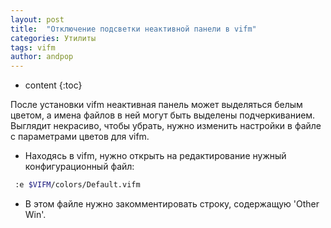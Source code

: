 ```yaml
---
layout: post
title:  "Отключение подсветки неактивной панели в vifm"
categories: Утилиты
tags: vifm
author: andpop
---
```


* content
{:toc}

После установки vifm неактивная панель может выделяться белым цветом, а имена файлов в ней могут быть выделены подчеркиванием.
Выглядит некрасиво, чтобы убрать, нужно изменить настройки в файле с параметрами цветов для vifm.
* Находясь в vifm, нужно открыть на редактирование нужный конфигурационный файл:
``` bash
 :e $VIFM/colors/Default.vifm 
```
* В этом файле нужно закомментировать строку, содержащую 'Other Win'.


